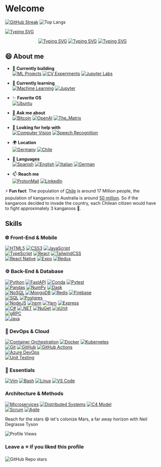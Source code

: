 # Welcome

[![GitHub Streak](https://streak-stats.demolab.com?user=Pankeking&theme=neon&background=000000&border=00CC00)](https://git.io/streak-stats)
![Top Langs](https://github-readme-stats-rosy-tau-41.vercel.app/api/top-langs/?username=Pankeking&layout=donut&langs_count=20&theme=neon&title_color=00CC00)

[![Typing SVG](https://readme-typing-svg.demolab.com/?center=false&background=000000&color=00CC00&multiline=true&duration=600&pause=600&width=1000&height=430&font=Ubuntu+Mono&size=25&lines=&nbsp;javier@linux:~$+echo+$GREETINGS;&nbsp;Hello+Earthlings+👽;&nbsp;I'm+Javier/Pancake;&nbsp;Programmer+by+day;&nbsp;Cosmos+traveler+by;&nbsp;Traceback+(most+recent+call+last):;&nbsp;&nbsp;&nbsp;&nbsp;File+"github.com/Pankeking/Pankeking/README.md";&nbsp;&nbsp;&nbsp;&nbsp;line+1+in+<module>;&nbsp;TypeError:+unhashable+type:+'space-time-continuum';&nbsp;.;&nbsp;.;&nbsp;^C;&nbsp;javier@linux:~$;​&nbsp;javier@linux:~$ clear;​ ;​ ;)](https://git.io/typing-svg)

<div align="center">
  
  [![Typing SVG](https://readme-typing-svg.demolab.com/?background=FFFFFF&color=000000&vCenter=true&center=true&duration=1000&pause=2500&height=30&width=210&size=20&lines=Programmer+by+day)](https://git.io/typing-svg)
  [![Typing SVG](https://readme-typing-svg.demolab.com/?background=000000&color=FFFFFF&vCenter=true&center=true&duration=1000&pause=2500&height=30&width=300&size=20&lines=Cosmos+traveler+by+night)](https://git.io/typing-svg)
  [![Typing SVG](https://readme-typing-svg.demolab.com/?background=777777&color=FFFFFF&vCenter=true&center=true&duration=1000&pause=2500&height=30&width=250&size=20&lines=Gamer+across+time)](https://git.io/typing-svg)
</div>

## 😄 About me

- 🚀 **Currently building**  
  [![ML Projects](https://img.shields.io/badge/-AI_Projects-FF6F00?style=plastic&logo=keras&logoColor=white)](https://github.com/topics/machine-learning)
  [![CV Experiments](https://img.shields.io/badge/-Computer_Vision-00599C?style=plastic&logo=opencv&logoColor=white)](https://opencv.org)
  [![Jupyter Labs](https://img.shields.io/badge/-Jupyter_Labs-F37626?style=plastic&logo=jupyter&logoColor=white)](https://jupyter.org)

- 🌱 **Currently learning**  
  [![Machine Learning](https://img.shields.io/badge/-Machine_Learning-4285F4?style=plastic&logo=googlecloud&logoColor=white)](https://en.wikipedia.org/wiki/Machine_learning)
  [![Jupyter](https://img.shields.io/badge/-Jupyter-F37626?style=plastic&logo=jupyter&logoColor=white)](https://jupyter.org)

- ✨ **Favorite OS**  
  [![Ubuntu](https://img.shields.io/badge/-Ubuntu-E95420?style=plastic&logo=ubuntu&logoColor=white)](https://ubuntu.com)

- 💬 **Ask me about**  
  [![Bitcoin](https://img.shields.io/badge/-Bitcoin-F7931A?style=plastic&logo=bitcoin&logoColor=black)](https://bitcoin.org)
  [![OpenAI](https://img.shields.io/badge/-OpenAI-412991?style=plastic&logo=openai&logoColor=white)](https://openai.com)
  [![The_Matrix](https://img.shields.io/badge/Matrix-white?style=plastic&label=The&labelColor=green&color=black)](https://www.youtube.com/watch?v=fU1YJE9HKaQ)

- 🤔 **Looking for help with**  
  [![Computer Vision](https://img.shields.io/badge/-Computer_Vision-0078D7?style=plastic&logo=opencv&logoColor=white)](https://en.wikipedia.org/wiki/Computer_vision)
  [![Speech Recognition](https://img.shields.io/badge/-Speech_Recognition-4CAF50?style=plastic&logo=googleassistant&logoColor=white)](https://en.wikipedia.org/wiki/Speech_recognition)

- 🌍 **Location**  
  [![Germany](https://img.shields.io/badge/Current-🇩🇪_Germany-239120?style=plastic)](https://en.wikipedia.org/wiki/Germany)
  [![Chile](https://img.shields.io/badge/Origin-🇨🇱_Chile-512BD4?style=plastic)](https://en.wikipedia.org/wiki/Chile)

- 👥 **Languages**  
  [![Spanish](https://img.shields.io/badge/-🇪🇸_Español-0077B5?style=plastic)](https://www.youtube.com/results?search_query=aprende+espa%C3%B1ol "Spanish")
  [![English](https://img.shields.io/badge/-🇬🇧_English-0077B5?style=plastic)](https://www.netflix.com/de-en/title/70153404 "English")
  [![Italian](https://img.shields.io/badge/-🇮🇹_Italiano-0077B5?style=plastic)](https://www.youtube.com/@italianoautomatico "Italian")
  [![German](https://img.shields.io/badge/-🇩🇪_Deutsch-0077B5?style=plastic)](https://www.goethe.de/de/index.html "German")

- 📫 **Reach me**  
  [![ProtonMail](https://img.shields.io/badge/-ProtonMail-8B89CC?style=plastic&logo=protonmail&logoColor=white)](mailto:javier.iff.dev@proton.me)
  [![LinkedIn](https://img.shields.io/badge/-LinkedIn-0077B5?style=plastic&logo=linkedin&logoColor=white)](https://linkedin.com/in/javier-dev)


⚡ **Fun fact**: The population of [Chile](https://en.wikipedia.org/wiki/Chile) is around 17 Million people, the population of kangaroos in Australia is around [50 million](https://en.wikipedia.org/wiki/Kangaroo). So if the kangaroos decided to invade the country, each Chilean citizen would have to fight approximately 3 kangaroos 🦘.

## Skills

### 🌐 Front-End & Mobile
[![HTML5](https://img.shields.io/badge/-HTML5-white?style=plastic&logo=html5&logoColor=white&labelColor=E34F26)](https://developer.mozilla.org/en-US/docs/Web/HTML)
[![CSS3](https://img.shields.io/badge/-CSS3-white?style=plastic&logo=css3&logoColor=white&labelColor=1572B6)](https://developer.mozilla.org/en-US/docs/Web/CSS)
[![JavaScript](https://img.shields.io/badge/-JavaScript-white?style=plastic&logo=javascript&logoColor=white&labelColor=F7DF1E)](https://developer.mozilla.org/en-US/docs/Web/JavaScript)
<br>
[![TypeScript](https://img.shields.io/badge/-TypeScript-white?style=plastic&logo=typescript&logoColor=white&labelColor=3178C6)](https://www.typescriptlang.org/)
[![React](https://img.shields.io/badge/-React-white?style=plastic&logo=react&logoColor=white&labelColor=61DAFB)](https://react.dev/)
[![TailwindCSS](https://img.shields.io/badge/-Tailwind-white?style=plastic&logo=tailwind-css&logoColor=white&labelColor=38B2AC)](https://tailwindcss.com/)
<br>
[![React Native](https://img.shields.io/badge/-React_Native-white?style=plastic&logo=react&logoColor=white&labelColor=61DAFB)](https://reactnative.dev/)
[![Expo](https://img.shields.io/badge/-Expo-white?style=plastic&logo=expo&logoColor=white&labelColor=000020)](https://expo.dev/)
[![Redux](https://img.shields.io/badge/-Redux-white?style=plastic&logo=redux&logoColor=white&labelColor=764ABC)](https://redux.js.org/)

### ⚙️ Back-End & Database
[![Python](https://img.shields.io/badge/-Python-white?style=plastic&logo=python&logoColor=white&labelColor=3776AB)](https://www.python.org/)
[![FastAPI](https://img.shields.io/badge/-FastAPI-white?style=plastic&logo=fastapi&logoColor=white&labelColor=009688)](https://fastapi.tiangolo.com/)
[![Conda](https://img.shields.io/badge/-Conda-white?style=plastic&logo=anaconda&logoColor=white&labelColor=44A833)](https://docs.conda.io/)
[![Pytest](https://img.shields.io/badge/-Pytest-white?style=plastic&logo=pytest&logoColor=white&labelColor=0A9EDC)](https://pytest.org)
<br>
[![Pandas](https://img.shields.io/badge/-Pandas-white?style=plastic&logo=pandas&logoColor=white&labelColor=150458)](https://pandas.pydata.org)
[![NumPy](https://img.shields.io/badge/-NumPy-white?style=plastic&logo=numpy&logoColor=white&labelColor=013243)](https://numpy.org)
[![Dask](https://img.shields.io/badge/-Dask-white?style=plastic&logo=dask&logoColor=white&labelColor=FF6700)](https://dask.org)
<br>
[![NoSQL](https://img.shields.io/badge/-NoSQL-white?style=plastic&logoColor=white&labelColor=47A248)](https://en.wikipedia.org/wiki/NoSQL)
[![MongoDB](https://img.shields.io/badge/-MongoDB-white?style=plastic&logo=mongodb&logoColor=white&labelColor=47A248)](https://www.mongodb.com/)
[![Redis](https://img.shields.io/badge/-Redis-white?style=plastic&logo=redis&logoColor=white&labelColor=DC382D)](https://redis.io/)
[![Firebase](https://img.shields.io/badge/-Firebase-white?style=plastic&logo=firebase&logoColor=white&labelColor=FFCA28)](https://firebase.google.com/)
<br>
[![SQL](https://img.shields.io/badge/-SQL-white?style=plastic&logoColor=white&labelColor=527FFF)](https://en.wikipedia.org/wiki/SQL)
[![Postgres](https://img.shields.io/badge/-PostgreSQL-white?style=plastic&logo=postgresql&logoColor=white&labelColor=4169E1)](https://www.postgresql.org)
<br>
[![NodeJS](https://img.shields.io/badge/-Node.js-white?style=plastic&logo=nodedotjs&logoColor=white&labelColor=339933)](https://nodejs.org/)
[![npm](https://img.shields.io/badge/-npm-white?style=plastic&logo=npm&logoColor=white&labelColor=CB3837)](https://npmjs.com)
[![Yarn](https://img.shields.io/badge/-Yarn-white?style=plastic&logo=yarn&logoColor=white&labelColor=2C8EBB)](https://yarnpkg.com/)
[![Express](https://img.shields.io/badge/-Express-white?style=plastic&logo=express&logoColor=white&labelColor=000000)](https://expressjs.com/)
<br>
[![C#](https://img.shields.io/badge/-C%23-white?style=plastic&logo=csharp&logoColor=white&labelColor=512BD4)](https://dotnet.microsoft.com/)
[![.NET](https://img.shields.io/badge/-.NET-white?style=plastic&logo=dotnet&logoColor=white&labelColor=512BD4)](https://dotnet.microsoft.com/)
[![NuGet](https://img.shields.io/badge/-NuGet-white?style=plastic&logo=nuget&logoColor=white&labelColor=004880)](https://nuget.org)
[![xUnit](https://img.shields.io/badge/-xUnit-white?style=plastic&logo=xunit&logoColor=white&labelColor=3498DB)](https://xunit.net)
<br>
[![gRPC](https://img.shields.io/badge/-gRPC-white?style=plastic&logo=grpc&logoColor=white&labelColor=4285F4)](https://grpc.io)
<br>
[![Java](https://img.shields.io/badge/-Java-white?style=plastic&logo=openjdk&logoColor=white&labelColor=ED8B00)](https://www.java.com/)

### 🚀 DevOps & Cloud
[![Container Orchestration](https://img.shields.io/badge/-Container_Orchestration-white?style=plastic&logo=kubernetes&logoColor=white&labelColor=326CE5)]()
[![Docker](https://img.shields.io/badge/-Docker-white?style=plastic&logo=docker&logoColor=white&labelColor=2496ED)](https://docker.com)
[![Kubernetes](https://img.shields.io/badge/-Kubernetes-white?style=plastic&logo=kubernetes&logoColor=white&labelColor=326CE5)](https://kubernetes.io)
<br>
[![Git](https://img.shields.io/badge/-Git-white?style=plastic&logo=git&logoColor=white&labelColor=F05032)](https://git-scm.com/)
[![GitHub](https://img.shields.io/badge/-GitHub-white?style=plastic&logo=github&logoColor=white&labelColor=181717)](https://github.com/)
[![GitHub Actions](https://img.shields.io/badge/-GitHub_Actions-white?style=plastic&logo=githubactions&logoColor=white&labelColor=2088FF)](https://github.com/features/actions)
<br>
[![Azure DevOps](https://img.shields.io/badge/-Azure_DevOps-white?style=plastic&logo=azuredevops&logoColor=white&labelColor=0078D7)](https://azure.microsoft.com/services/devops/)
<br>
[![Unit Testing](https://img.shields.io/badge/-Unit_Testing-white?style=plastic&logo=testcafe&logoColor=white&labelColor=25A162)](https://en.wikipedia.org/wiki/Unit_testing)

### 🔧 Essentials
[![Vim](https://img.shields.io/badge/-Vim-white?style=plastic&logo=vim&logoColor=white&labelColor=019733)](https://www.vim.org)
[![Bash](https://img.shields.io/badge/-Bash-white?style=plastic&logo=gnu-bash&logoColor=white&labelColor=4EAA25)](https://www.gnu.org/software/bash)
[![Linux](https://img.shields.io/badge/-Linux-white?style=plastic&logo=linux&logoColor=white&labelColor=FCC624)](https://www.linux.org)
[![VS Code](https://img.shields.io/badge/-VS_Code-white?style=plastic&logo=visualstudiocode&logoColor=white&labelColor=007ACC)](https://code.visualstudio.com/)

### Architecture & Methods
[![Microservices](https://img.shields.io/badge/-Microservices-white?style=plastic&logo=docker&logoColor=white&labelColor=2496ED)](https://microservices.io)
[![Distributed Systems](https://img.shields.io/badge/-Distributed_Systems-white?style=plastic&logo=apachespark&logoColor=white&labelColor=0052CC)](https://en.wikipedia.org/wiki/Distributed_computing)
[![C4 Model](https://img.shields.io/badge/-C4_Model-white?style=plastic&logo=diagramsdotnet&logoColor=white&labelColor=1793D1)](https://c4model.com)
<br>
[![Scrum](https://img.shields.io/badge/-Scrum-white?style=plastic&logo=jirasoftware&logoColor=white&labelColor=0052CC)](https://www.scrum.org)
[![Agile](https://img.shields.io/badge/-Agile-white?style=plastic&logo=agile&logoColor=white&labelColor=009639)](https://agilemanifesto.org)

Reach for the stars 😄 let's colonize Mars, a far away horizon with Neil Degrasse Tyson

![Profile Views](https://komarev.com/ghpvc/?username=Pankeking&color=blueviolet&style=plastic)

### Leave a ⭐ if you liked this profile
![GitHub Repo stars](https://img.shields.io/github/stars/Pankeking/Pankeking)

